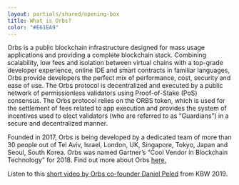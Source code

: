 ```yaml
---
layout: partials/shared/opening-box
title: What is Orbs?
color: "#E61EA9"
---
```


Orbs is a public blockchain infrastructure designed for mass usage applications and providing a complete blockchain stack. Combining scalability, low fees and isolation between virtual chains with a top-grade developer experience, online IDE and smart contracts in familiar languages, Orbs provide developers the perfect mix of performance, cost, security and ease of use. The Orbs protocol is decentralized and executed by a public network of permissionless validators using Proof-of-Stake (PoS) consensus. The Orbs protocol relies on the ORBS token, which is used for the settlement of fees related to app execution and provides the system of incentives used to elect validators (who are referred to as “Guardians”) in a secure and decentralized manner.

Founded in 2017, Orbs is being developed by a dedicated team of more than 30 people out of Tel Aviv, Israel, London, UK, Singapore, Tokyo, Japan and Seoul, South Korea. Orbs was named Gartner’s “Cool Vendor in Blockchain Technology” for 2018.
Find out more about Orbs [here.](https://www.about.orbs.com/)

Listen to this [short video by Orbs co-founder Daniel Peled](https://drive.google.com/file/d/1ASbLSKWtyayDkckeHMrmFLbaVT7F6sIN/view) from KBW 2019.

